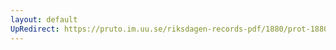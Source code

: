 ```yaml
---
layout: default
UpRedirect: https://pruto.im.uu.se/riksdagen-records-pdf/1880/prot-1880--fk--034/prot-1880--fk--034_040.pdf
---
```

